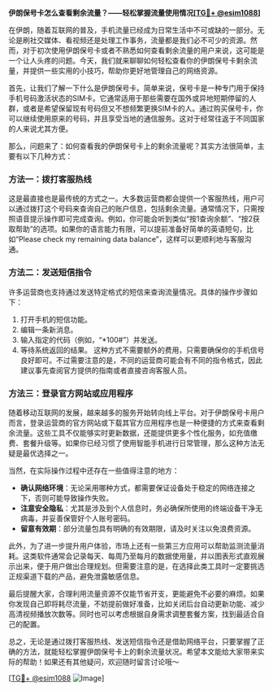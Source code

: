 **伊朗保号卡怎么查看剩余流量？——轻松掌握流量使用情况[[TG💪+ @esim1088](https://t.me/s/esim1088)]**

在伊朗，随着互联网的普及，手机流量已经成为日常生活中不可或缺的一部分。无论是刷社交媒体、看视频还是处理工作事务，流量都是我们必不可少的资源。然而，对于初次使用伊朗保号卡或者不熟悉如何查看剩余流量的用户来说，这可能是一个让人头疼的问题。今天，我们就来聊聊如何轻松查看你的伊朗保号卡剩余流量，并提供一些实用的小技巧，帮助你更好地管理自己的网络资源。

首先，让我们了解一下什么是伊朗保号卡。简单来说，保号卡是一种专门用于保持手机号码激活状态的SIM卡。它通常适用于那些需要在国外或异地短期停留的人群，或者是希望保留现有号码但又不想频繁更换SIM卡的人。通过购买保号卡，你可以继续使用原来的号码，并且享受当地的通信服务。这对于经常往返于不同国家的人来说尤其方便。

那么，问题来了：如何查看我的伊朗保号卡上的剩余流量呢？其实方法很简单，主要有以下几种方式：

### 方法一：拨打客服热线
这是最直接也是最传统的方式之一。大多数运营商都会提供一个客服热线，用户可以通过拨打这个号码来查询自己的账户信息，包括剩余流量。通常情况下，只需按照语音提示操作即可完成查询。例如，你可能会听到类似“按1查询余额”、“按2获取帮助”的选项。如果你的语言能力有限，可以提前准备好简单的英语短句，比如“Please check my remaining data balance”，这样可以更顺利地与客服沟通。

### 方法二：发送短信指令
许多运营商也支持通过发送特定格式的短信来查询流量情况。具体的操作步骤如下：
1. 打开手机的短信功能。
2. 编辑一条新消息。
3. 输入指定的代码（例如，“*100#”）并发送。
4. 等待系统返回的结果。
这种方式不需要额外的费用，只需要确保你的手机信号良好即可。不过需要注意的是，不同的运营商可能会有不同的指令格式，因此建议事先查阅官方提供的指南或者直接咨询客服人员。

### 方法三：登录官方网站或应用程序
随着移动互联网的发展，越来越多的服务开始转向线上平台。对于伊朗保号卡用户而言，登录运营商的官方网站或下载其官方应用程序也是一种便捷的方式来查看剩余流量。这些工具不仅能够实时更新数据，还能提供更多个性化服务，如充值缴费、套餐升级等。如果你已经习惯了使用智能手机进行日常管理，那么这种方法无疑是最优选择之一。

当然，在实际操作过程中还存在一些值得注意的地方：
- **确认网络环境**：无论采用哪种方式，都需要保证设备处于稳定的网络连接之下，否则可能导致操作失败。
- **注意安全隐私**：尤其是涉及到个人信息时，务必确保所使用的终端设备干净无病毒，并妥善保管好个人账号密码。
- **留意有效期**：部分流量包具有明确的有效期限，请及时关注以免浪费资源。

此外，为了进一步提升用户体验，市场上还有一些第三方应用可以帮助监测流量消耗。这类软件通常会记录每天、每周乃至每月的数据使用量，并以图表形式直观展示出来，便于用户做出合理规划。但需要注意的是，在选择此类工具时一定要挑选正规渠道下载的产品，避免泄露敏感信息。

最后提醒大家，合理利用流量资源不仅能节省开支，更能避免不必要的麻烦。如果你发现自己即将耗尽流量，不妨提前做好准备，比如关闭后台自动更新功能、减少高清视频播放次数等。同时也可以考虑根据自身需求调整套餐方案，找到最适合自己的配置。

总之，无论是通过拨打客服热线、发送短信指令还是借助网络平台，只要掌握了正确的方法，就能轻松掌握伊朗保号卡上的剩余流量状况。希望本文能给大家带来实际的帮助！如果还有其他疑问，欢迎随时留言讨论哦～

[[TG💪+ @esim1088](https://t.me/s/esim1088) ![Image](https://i.postimg.cc/4NQfJmqS/Snipaste-2025-05-13-00-14-12.png)]